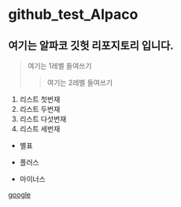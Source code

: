 # github_test_Alpaco
## 여기는 알파코 깃헛 리포지토리 입니다.

> 여기는 1레벨 들여쓰기
>> 여기는 2레벨 들여쓰기

1. 리스트 첫번재
2. 리스트 두번재
5. 리스트 다섯번재
3. 리스트 세번재

* 별표
+ 플러스
- 마이너스

[google](https://google.com, "google's link")
